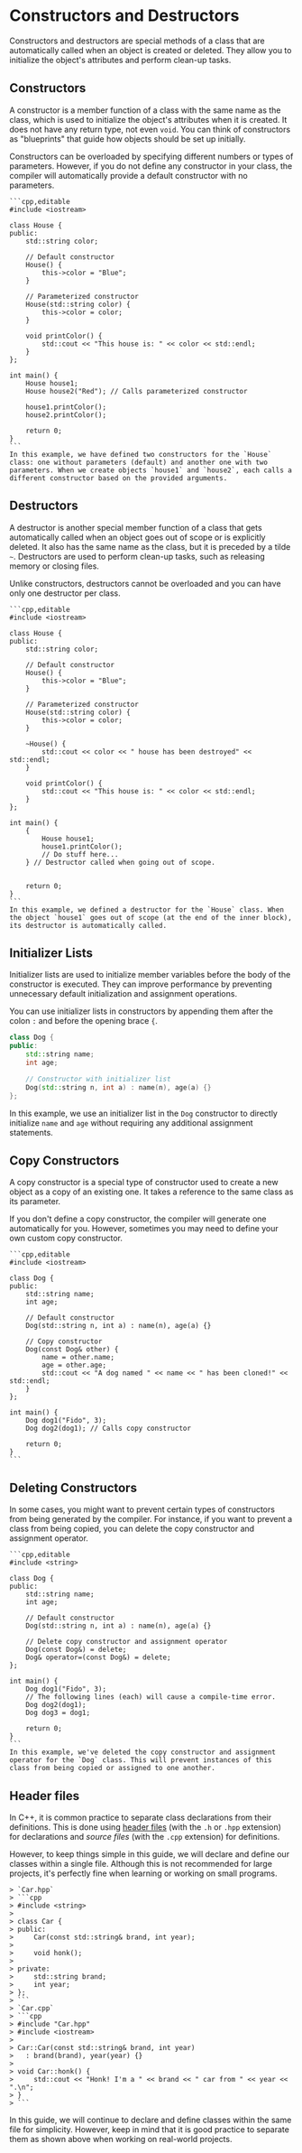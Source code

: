 # Constructors and Destructors

Constructors and destructors are special methods of a class that are automatically called when an object is created or deleted. They allow you to initialize the object's attributes and perform clean-up tasks.

## Constructors

A constructor is a member function of a class with the same name as the class, which is used to initialize the object's attributes when it is created. It does not have any return type, not even `void`. You can think of constructors as "blueprints" that guide how objects should be set up initially.

Constructors can be overloaded by specifying different numbers or types of parameters. However, if you do not define any constructor in your class, the compiler will automatically provide a default constructor with no parameters.

~~~admonish example
```cpp,editable
#include <iostream>

class House {
public:
    std::string color;

    // Default constructor
    House() {
        this->color = "Blue";
    }

    // Parameterized constructor
    House(std::string color) {
        this->color = color;
    }

    void printColor() {
        std::cout << "This house is: " << color << std::endl;
    }
};

int main() {
    House house1;
    House house2("Red"); // Calls parameterized constructor

    house1.printColor();
    house2.printColor();

    return 0;
}
```
In this example, we have defined two constructors for the `House` class: one without parameters (default) and another one with two parameters. When we create objects `house1` and `house2`, each calls a different constructor based on the provided arguments.
~~~

## Destructors

A destructor is another special member function of a class that gets automatically called when an object goes out of scope or is explicitly deleted. It also has the same name as the class, but it is preceded by a tilde `~`. Destructors are used to perform clean-up tasks, such as releasing memory or closing files.

Unlike constructors, destructors cannot be overloaded and you can have only one destructor per class.

~~~admonish example
```cpp,editable
#include <iostream>

class House {
public:
    std::string color;

    // Default constructor
    House() {
        this->color = "Blue";
    }

    // Parameterized constructor
    House(std::string color) {
        this->color = color;
    }

    ~House() {
        std::cout << color << " house has been destroyed" << std::endl;
    }

    void printColor() {
        std::cout << "This house is: " << color << std::endl;
    }
};

int main() {
    {
        House house1;
        house1.printColor();
        // Do stuff here...
    } // Destructor called when going out of scope.


    return 0;
}
```
In this example, we defined a destructor for the `House` class. When the object `house1` goes out of scope (at the end of the inner block), its destructor is automatically called.
~~~


## Initializer Lists

Initializer lists are used to initialize member variables before the body of the constructor is executed. They can improve performance by preventing unnecessary default initialization and assignment operations.

You can use initializer lists in constructors by appending them after the colon `:` and before the opening brace `{`.

```cpp
class Dog {
public:
    std::string name;
    int age;

    // Constructor with initializer list
    Dog(std::string n, int a) : name(n), age(a) {}
};
```

In this example, we use an initializer list in the `Dog` constructor to directly initialize `name` and `age` without requiring any additional assignment statements.

## Copy Constructors

A copy constructor is a special type of constructor used to create a new object as a copy of an existing one. It takes a reference to the same class as its parameter.

If you don't define a copy constructor, the compiler will generate one automatically for you. However, sometimes you may need to define your own custom copy constructor.

~~~admonish example
```cpp,editable
#include <iostream>

class Dog {
public:
    std::string name;
    int age;

    // Default constructor
    Dog(std::string n, int a) : name(n), age(a) {}

    // Copy constructor
    Dog(const Dog& other) {
        name = other.name;
        age = other.age;
        std::cout << "A dog named " << name << " has been cloned!" << std::endl;
    }
};

int main() {
    Dog dog1("Fido", 3);
    Dog dog2(dog1); // Calls copy constructor

    return 0;
}
```
~~~

## Deleting Constructors

In some cases, you might want to prevent certain types of constructors from being generated by the compiler. For instance, if you want to prevent a class from being copied, you can delete the copy constructor and assignment operator.

~~~admonish example
```cpp,editable
#include <string>

class Dog {
public:
    std::string name;
    int age;

    // Default constructor
    Dog(std::string n, int a) : name(n), age(a) {}

    // Delete copy constructor and assignment operator
    Dog(const Dog&) = delete;
    Dog& operator=(const Dog&) = delete;
};

int main() {
    Dog dog1("Fido", 3);
    // The following lines (each) will cause a compile-time error.
    Dog dog2(dog1); 
    Dog dog3 = dog1;

    return 0;
}
```
In this example, we've deleted the copy constructor and assignment operator for the `Dog` class. This will prevent instances of this class from being copied or assigned to one another.
~~~

## Header files

In C++, it is common practice to separate class declarations from their definitions. This is done using [header files](../functions/header_files.md) (with the `.h` or `.hpp` extension) for declarations and *source files* (with the `.cpp` extension) for definitions.

However, to keep things simple in this guide, we will declare and define our classes within a single file. Although this is not recommended for large projects, it's perfectly fine when learning or working on small programs.

~~~admonish example
> `Car.hpp`
> ```cpp
> #include <string>
>
> class Car {
> public:
>     Car(const std::string& brand, int year);
>     
>     void honk();
>    
> private:
>     std::string brand;
>     int year;
> };
> ```
> `Car.cpp`
> ```cpp
> #include "Car.hpp"
> #include <iostream>
>
> Car::Car(const std::string& brand, int year)
>   : brand(brand), year(year) {}
> 
> void Car::honk() {
>     std::cout << "Honk! I'm a " << brand << " car from " << year << ".\n";
> }
> ```
~~~

In this guide, we will continue to declare and define classes within the same file for simplicity. However, keep in mind that it is good practice to separate them as shown above when working on real-world projects.